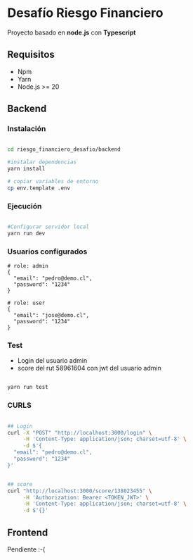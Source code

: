 # Desafío Riesgo Financiero

Proyecto basado en **node.js** con **Typescript** 

## Requisitos 

* Npm 
* Yarn
* Node.js >= 20

## Backend
### Instalación

```bash

cd riesgo_financiero_desafio/backend

#instalar dependencias
yarn install

# copiar variables de entorno
cp env.template .env

```

### Ejecución

```bash

#Configurar servidor local 
yarn run dev

```

### Usuarios configurados


```
# role: admin
{
  "email": "pedro@demo.cl",
  "password": "1234"
}

# role: user
{
  "email": "jose@demo.cl",
  "password": "1234"
}

```


### Test
- Login del usuario admin
- score del rut 58961604 con jwt del usuario admin

```bash

yarn run test

```

### CURLS

```bash

## Login
curl -X "POST" "http://localhost:3000/login" \
     -H 'Content-Type: application/json; charset=utf-8' \
     -d $'{
  "email": "pedro@demo.cl",
  "password": "1234"
}'


## score
curl "http://localhost:3000/score/138023455" \
     -H 'Authorization: Bearer <TOKEN_JWT>' \
     -H 'Content-Type: application/json; charset=utf-8' \
     -d $'{}'

```

## Frontend

Pendiente :-( 

